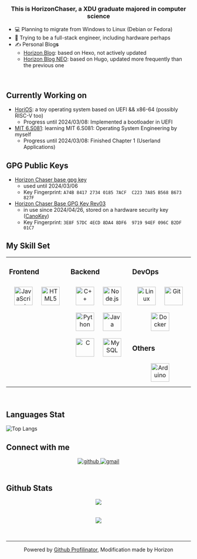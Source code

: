 
### <div align="center">This is HorizonChaser, a XDU graduate majored in computer science</div>  
  
- 💻 Planning to migrate from Windows to Linux (Debian or Fedora)
- 🔨 Trying to be a full-stack engineer, including hardware perhaps
- ✍ Personal Blog**s**
  - [Horizon Blog](https://horizonchaser.github.io/): based on Hexo, not actively updated
  - [Horizon Blog NEO](https://horizonchaser.github.io/neo/): based on Hugo, updated more frequently than the previous one
  

<br/>  

## Currently Working on

- [HoriOS](https://horizonchaser.github.io/neo/posts/horios-part1/): a toy operating system based on UEFI && x86-64 (possibly RISC-V too)
  - Progress until 2024/03/08: Implemented a bootloader in UEFI
- [MIT 6.S081](https://github.com/HorizonChaser/MIT-6.S081-24Spring): learning MIT 6.S081: Operating System Engineering by myself
  - Progress until 2024/03/08: Finished Chapter 1 (Userland Applications)

## GPG Public Keys

- [Horizon Chaser base gpg key](https://gist.github.com/HorizonChaser/7fc868545512cc097d21e1825db43567)
  - used until 2024/03/06
  - Key Fingerprint: `A74B 8417 2734 0185 7ACF  C223 7A85 B568 B673 827F`
- [Horizon Chaser Base GPG Key Rev03](https://gist.github.com/HorizonChaser/22f889bda0cdbe4e76d9579bc1ac7749)
  - in use since 2024/04/26, stored on a hardware security key ([CanoKey](https://www.canokeys.org/))
  - Key Fingerprint: `3E8F 57DC 4ECD 8DA4 8DF6  9719 94EF 096C B2DF 01C7`

## My Skill Set  

<table><tr><td valign="top" width="33%">

### Frontend  
<div align="center">  
<a href="https://www.javascript.com/" target="_blank"><img style="margin: 10px" src="https://profilinator.rishav.dev/skills-assets/javascript-original.svg" alt="JavaScript" height="50" /></a>  
<a href="https://en.wikipedia.org/wiki/HTML5" target="_blank"><img style="margin: 10px" src="https://profilinator.rishav.dev/skills-assets/html5-original-wordmark.svg" alt="HTML5" height="50" /></a>  
</div>

</td><td valign="top" width="33%">

### Backend  
<div align="center">  
<a href="https://www.cplusplus.com/" target="_blank"><img style="margin: 10px" src="https://profilinator.rishav.dev/skills-assets/cplusplus-original.svg" alt="C++" height="50" /></a>  
<a href="https://nodejs.org/" target="_blank"><img style="margin: 10px" src="https://profilinator.rishav.dev/skills-assets/nodejs-original-wordmark.svg" alt="Node.js" height="50" /></a>  
<a href="https://www.python.org/" target="_blank"><img style="margin: 10px" src="https://profilinator.rishav.dev/skills-assets/python-original.svg" alt="Python" height="50" /></a>  
<a href="https://www.java.com/" target="_blank"><img style="margin: 10px" src="https://profilinator.rishav.dev/skills-assets/java-original-wordmark.svg" alt="Java" height="50" /></a>  
<a href="https://www.cprogramming.com/" target="_blank"><img style="margin: 10px" src="https://profilinator.rishav.dev/skills-assets/c-original.svg" alt="C" height="50" /></a>  
<a href="https://www.mysql.com/" target="_blank"><img style="margin: 10px" src="https://profilinator.rishav.dev/skills-assets/mysql-original-wordmark.svg" alt="MySQL" height="50" /></a></div>
</td><td valign="top" width="33%">

### DevOps  
<div align="center">  
<a href="https://www.linux.org/" target="_blank"><img style="margin: 10px" src="https://profilinator.rishav.dev/skills-assets/linux-original.svg" alt="Linux" height="50" /></a>  
<a href="https://github.com/" target="_blank"><img style="margin: 10px" src="https://profilinator.rishav.dev/skills-assets/git-scm-icon.svg" alt="Git" height="50" /></a>   
<a href="https://www.docker.com/" target="_blank"><img style="margin: 10px" src="https://profilinator.rishav.dev/skills-assets/docker-original-wordmark.svg" alt="Docker" height="50" /></a> 
</div>  

### Others  
<div align="center">  
<a href="https://www.arduino.cc/" target="_blank"><img style="margin: 10px" src="https://profilinator.rishav.dev/skills-assets/arduino.png" alt="Arduino" height="50" /></a>  
</div>

</td></tr></table>  

<br/>  

## Languages Stat

![Top Langs](https://github-readme-stats.vercel.app/api/top-langs/?username=HorizonChaser&hide=EJS,CSS,HTML,JavaScript&size_weight=0.3&count_weight=0.7)


## Connect with me  
<div align="center">
<a href="https://github.com/Horizon" target="_blank">
<img src=https://img.shields.io/badge/github-%2324292e.svg?&style=for-the-badge&logo=github&logoColor=white alt=github style="margin-bottom: 5px;" />
</a>  
<a href="mailto:ahorizonchaser@gmail.com" target="_blank">
<img src=https://img.shields.io/badge/Gmail-D14836?style=for-the-badge&logo=gmail&logoColor=white alt=gmail style="margin-bottom: 5px;" />
</a>  
</div>  

<br/>  

## Github Stats  
<div align="center"><img src="https://github-readme-stats.vercel.app/api?username=HorizonChaser&show_icons=true&count_private=true&hide_border=true" align="center" /></div>  

<br/>  

<br/>  

<div align="center">
<img src="https://komarev.com/ghpvc/?username=HorizonChaser&&style=flat-square" align="center" />
</div>  
  

<br/>  

<div align="center"></div>
<br />

----
<div align="center">Powered by <a href="https://profilinator.rishav.dev/" target="_blank">Github Profilinator</a>, Modification made by Horizon</div>


